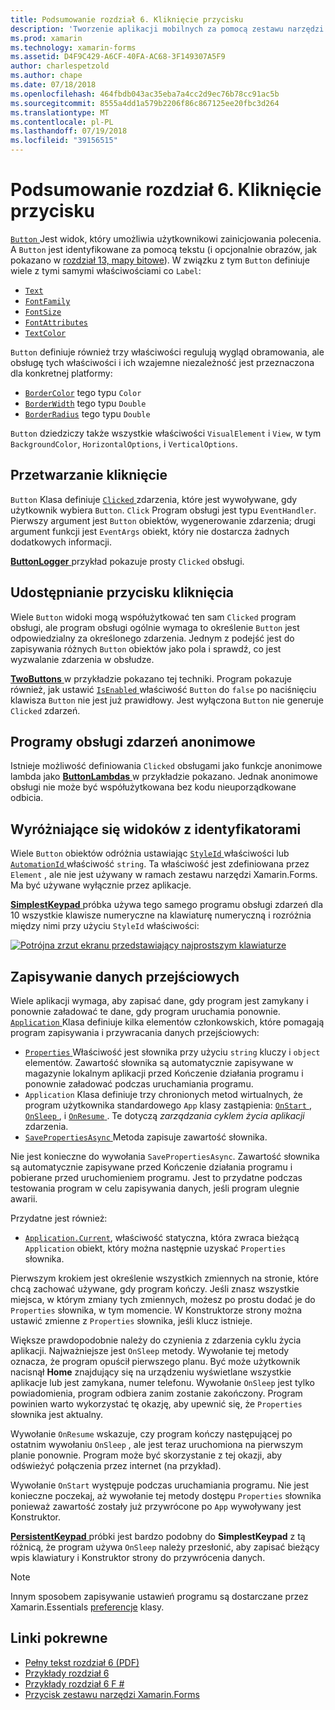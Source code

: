 ```yaml
---
title: Podsumowanie rozdział 6. Kliknięcie przycisku
description: 'Tworzenie aplikacji mobilnych za pomocą zestawu narzędzi Xamarin.Forms: Podsumowanie rozdział 6. Kliknięcie przycisku'
ms.prod: xamarin
ms.technology: xamarin-forms
ms.assetid: D4F9C429-A6CF-40FA-AC68-3F149307A5F9
author: charlespetzold
ms.author: chape
ms.date: 07/18/2018
ms.openlocfilehash: 464fbdb043ac35eba7a4cc2d9ec76b78cc91ac5b
ms.sourcegitcommit: 8555a4dd1a579b2206f86c867125ee20fbc3d264
ms.translationtype: MT
ms.contentlocale: pl-PL
ms.lasthandoff: 07/19/2018
ms.locfileid: "39156515"
---
```

# <a name="summary-of-chapter-6-button-clicks"></a>Podsumowanie rozdział 6. Kliknięcie przycisku

[ `Button` ](xref:Xamarin.Forms.Button) Jest widok, który umożliwia użytkownikowi zainicjowania polecenia. A `Button` jest identyfikowane za pomocą tekstu (i opcjonalnie obrazów, jak pokazano w [rozdział 13, mapy bitowe](chapter13.md)). W związku z tym `Button` definiuje wiele z tymi samymi właściwościami co `Label`:

- [`Text`](xref:Xamarin.Forms.Button.Text)
- [`FontFamily`](xref:Xamarin.Forms.Button.FontFamily)
- [`FontSize`](xref:Xamarin.Forms.Button.FontSize)
- [`FontAttributes`](xref:Xamarin.Forms.Button.FontAttributes)
- [`TextColor`](xref:Xamarin.Forms.Button.TextColor)

`Button` definiuje również trzy właściwości regulują wygląd obramowania, ale obsługę tych właściwości i ich wzajemne niezależność jest przeznaczona dla konkretnej platformy:

- [`BorderColor`](xref:Xamarin.Forms.Button.BorderColor) tego typu `Color`
- [`BorderWidth`](xref:Xamarin.Forms.Button.BorderWidth) tego typu `Double`
- [`BorderRadius`](xref:Xamarin.Forms.Button.BorderRadius) tego typu `Double`

`Button` dziedziczy także wszystkie właściwości `VisualElement` i `View`, w tym `BackgroundColor`, `HorizontalOptions`, i `VerticalOptions`.

## <a name="processing-the-click"></a>Przetwarzanie kliknięcie

`Button` Klasa definiuje [ `Clicked` ](xref:Xamarin.Forms.Button.Clicked) zdarzenia, które jest wywoływane, gdy użytkownik wybiera `Button`. `Click` Program obsługi jest typu `EventHandler`. Pierwszy argument jest `Button` obiektów, wygenerowanie zdarzenia; drugi argument funkcji jest `EventArgs` obiekt, który nie dostarcza żadnych dodatkowych informacji.

[ **ButtonLogger** ](https://github.com/xamarin/xamarin-forms-book-samples/tree/master/Chapter06/ButtonLogger) przykład pokazuje prosty `Clicked` obsługi.

## <a name="sharing-button-clicks"></a>Udostępnianie przycisku kliknięcia

Wiele `Button` widoki mogą współużytkować ten sam `Clicked` program obsługi, ale program obsługi ogólnie wymaga to określenie `Button` jest odpowiedzialny za określonego zdarzenia. Jednym z podejść jest do zapisywania różnych `Button` obiektów jako pola i sprawdź, co jest wyzwalanie zdarzenia w obsłudze.

[ **TwoButtons** ](https://github.com/xamarin/xamarin-forms-book-samples/tree/master/Chapter06/TwoButtons) w przykładzie pokazano tej techniki. Program pokazuje również, jak ustawić [ `IsEnabled` ](xref:Xamarin.Forms.VisualElement.IsEnabled) właściwość `Button` do `false` po naciśnięciu klawisza `Button` nie jest już prawidłowy. Jest wyłączona `Button` nie generuje `Clicked` zdarzeń.

## <a name="anonymous-event-handlers"></a>Programy obsługi zdarzeń anonimowe

Istnieje możliwość definiowania `Clicked` obsługami jako funkcje anonimowe lambda jako [ **ButtonLambdas** ](https://github.com/xamarin/xamarin-forms-book-samples/tree/master/Chapter06/ButtonLambdas) w przykładzie pokazano. Jednak anonimowe obsługi nie może być współużytkowana bez kodu nieuporządkowane odbicia.

## <a name="distinguishing-views-with-ids"></a>Wyróżniające się widoków z identyfikatorami

Wiele `Button` obiektów odróżnia ustawiając [ `StyleId` ](xref:Xamarin.Forms.Element.StyleId) właściwości lub [ `AutomationId` ](xref:Xamarin.Forms.Element.AutomationId) właściwość `string`. Ta właściwość jest zdefiniowana przez `Element` , ale nie jest używany w ramach zestawu narzędzi Xamarin.Forms. Ma być używane wyłącznie przez aplikacje.

[ **SimplestKeypad** ](https://github.com/xamarin/xamarin-forms-book-samples/tree/master/Chapter06/SimplestKeypad) próbka używa tego samego programu obsługi zdarzeń dla 10 wszystkie klawisze numeryczne na klawiaturę numeryczną i rozróżnia między nimi przy użyciu `StyleId` właściwości:

[![Potrójna zrzut ekranu przedstawiający najprostszym klawiaturze](images/ch06fg04-small.png "Kalkulator")](images/ch06fg04-large.png#lightbox "Kalkulator")

## <a name="saving-transient-data"></a>Zapisywanie danych przejściowych

Wiele aplikacji wymaga, aby zapisać dane, gdy program jest zamykany i ponownie załadować te dane, gdy program uruchamia ponownie. [ `Application` ](xref:Xamarin.Forms.Application) Klasa definiuje kilka elementów członkowskich, które pomagają program zapisywania i przywracania danych przejściowych:

- [ `Properties` ](xref:Xamarin.Forms.Application.Properties) Właściwość jest słownika przy użyciu `string` kluczy i `object` elementów. Zawartość słownika są automatycznie zapisywane w magazynie lokalnym aplikacji przed Kończenie działania programu i ponownie załadować podczas uruchamiania programu.
- `Application` Klasa definiuje trzy chronionych metod wirtualnych, że program użytkownika standardowego `App` klasy zastąpienia: [ `OnStart` ](xref:Xamarin.Forms.Application.OnStart), [ `OnSleep` ](xref:Xamarin.Forms.Application.OnSleep), i [ `OnResume` ](xref:Xamarin.Forms.Application.OnResume). Te dotyczą *zarządzania cyklem życia aplikacji* zdarzenia.
- [ `SavePropertiesAsync` ](xref:Xamarin.Forms.Application.SavePropertiesAsync) Metoda zapisuje zawartość słownika.

Nie jest konieczne do wywołania `SavePropertiesAsync`. Zawartość słownika są automatycznie zapisywane przed Kończenie działania programu i pobierane przed uruchomieniem programu. Jest to przydatne podczas testowania program w celu zapisywania danych, jeśli program ulegnie awarii.

Przydatne jest również:

- [`Application.Current`](xref:Xamarin.Forms.Application.Current), właściwość statyczna, która zwraca bieżącą `Application` obiekt, który można następnie uzyskać `Properties` słownika.

Pierwszym krokiem jest określenie wszystkich zmiennych na stronie, które chcą zachować używane, gdy program kończy. Jeśli znasz wszystkie miejsca, w którym zmiany tych zmiennych, możesz po prostu dodać je do `Properties` słownika, w tym momencie. W Konstruktorze strony można ustawić zmienne z `Properties` słownika, jeśli klucz istnieje.

Większe prawdopodobnie należy do czynienia z zdarzenia cyklu życia aplikacji. Najważniejsze jest `OnSleep` metody. Wywołanie tej metody oznacza, że program opuścił pierwszego planu. Być może użytkownik nacisnął **Home** znajdujący się na urządzeniu wyświetlane wszystkie aplikacje lub jest zamykana, numer telefonu. Wywołanie `OnSleep` jest tylko powiadomienia, program odbiera zanim zostanie zakończony. Program powinien warto wykorzystać tę okazję, aby upewnić się, że `Properties` słownika jest aktualny.

Wywołanie `OnResume` wskazuje, czy program kończy następującej po ostatnim wywołaniu `OnSleep` , ale jest teraz uruchomiona na pierwszym planie ponownie. Program może być skorzystanie z tej okazji, aby odświeżyć połączenia przez internet (na przykład).

Wywołanie `OnStart` występuje podczas uruchamiania programu. Nie jest konieczne poczekaj, aż wywołanie tej metody dostępu `Properties` słownika ponieważ zawartość zostały już przywrócone po `App` wywoływany jest Konstruktor.

[ **PersistentKeypad** ](https://github.com/xamarin/xamarin-forms-book-samples/tree/master/Chapter06/PersistentKeypad) próbki jest bardzo podobny do **SimplestKeypad** z tą różnicą, że program używa `OnSleep` należy przesłonić, aby zapisać bieżący wpis klawiatury i Konstruktor strony do przywrócenia danych.

> [!NOTE]
> Innym sposobem zapisywanie ustawień programu są dostarczane przez Xamarin.Essentials [preferencje](~/essentials/preferences.md) klasy.

## <a name="related-links"></a>Linki pokrewne

- [Pełny tekst rozdział 6 (PDF)](https://download.xamarin.com/developer/xamarin-forms-book/XamarinFormsBook-Ch06-Apr2016.pdf)
- [Przykłady rozdział 6](https://github.com/xamarin/xamarin-forms-book-samples/tree/master/Chapter06)
- [Przykłady rozdział 6 F #](https://github.com/xamarin/xamarin-forms-book-samples/tree/master/Chapter06/FS)
- [Przycisk zestawu narzędzi Xamarin.Forms](~/xamarin-forms/user-interface/button.md)
